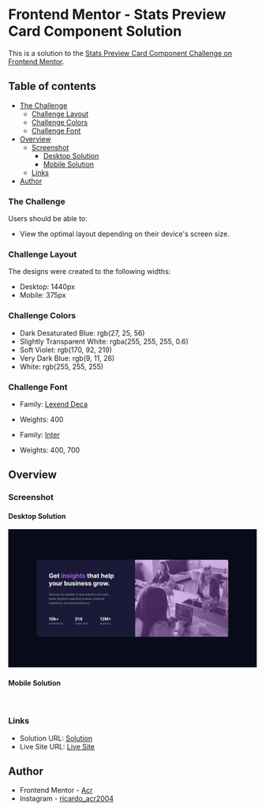 # Frontend Mentor - Stats Preview Card Component Solution

This is a solution to the [Stats Preview Card Component Challenge on Frontend Mentor](https://www.frontendmentor.io/challenges/stats-preview-card-component-8JqbgoU62).

## Table of contents
- [The Challenge](#the-challenge)
  - [Challenge Layout](#challenge-layout)
  - [Challenge Colors](#challenge-colors)
  - [Challenge Font](#challenge-font)
- [Overview](#overview)
  - [Screenshot](#screenshot)
    - [Desktop Solution](#desktop-solution)
    - [Mobile Solution](#mobile-solution)
  - [Links](#links)
- [Author](#author)

### The Challenge

Users should be able to:

- View the optimal layout depending on their device's screen size.

### Challenge Layout

The designs were created to the following widths:

- Desktop: 1440px
- Mobile: 375px

### Challenge Colors

- Dark Desaturated Blue: rgb(27, 25, 56)
- Slightly Transparent White: rgba(255, 255, 255, 0.6)
- Soft Violet: rgb(170, 92, 219)
- Very Dark Blue: rgb(9, 11, 26)
- White: rgb(255, 255, 255)

### Challenge Font

- Family: [Lexend Deca](https://fonts.google.com/specimen/Lexend+Deca)
- Weights: 400

- Family: [Inter](https://fonts.google.com/specimen/Inter)
- Weights: 400, 700

## Overview

### Screenshot

#### Desktop Solution
![](Design/Solution/Desktop%20Solution.png)

#### Mobile Solution
![]()

### Links

- Solution URL: [Solution]()
- Live Site URL: [Live Site]()

## Author

- Frontend Mentor - [Acr](https://www.frontendmentor.io/profile/Acr2004)
- Instagram - [ricardo_acr2004](https://www.instagram.com/ricardo_acr2004/)
